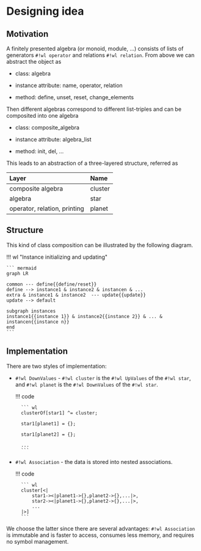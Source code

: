 # Designing idea

## Motivation

A finitely presented algebra (or monoid, module, ...) consists of lists of generators `#!wl operator` and relations `#!wl relation`. From above we can abstract the object as

* class: algebra

* instance attribute: name, operator, relation

* method: define, unset, reset, change_elements

Then different algebras correspond to different list-triples and can be composited into one algebra

* class: composite_algebra

* instance attribute: algebra_list

* method: init, del, ...

This leads to an abstraction of a three-layered structure, referred as

<center>

| Layer                        | Name    |
| :--------------------------- | :------ |
| composite algebra            | cluster |
| algebra                      | star    |
| operator, relation, printing | planet  |

</center>

## Structure

This kind of class composition can be illustrated by the following diagram.

!!! wl "Instance initializing and updating"

    ``` mermaid
    graph LR

    common --- define{{define/reset}}
    define --> instance1 & instance2 & instancen & ...
    extra & instance1 & instance2  --- update{{update}}
    update --> default
    
    subgraph instances
    instance1{{instance 1}} & instance2{{instance 2}} & ... & instancen{{instance n}}
    end
    ```

## Implementation

There are two styles of implementation:

* `#!wl DownValues` - `#!wl cluster` is the `#!wl UpValues` of the `#!wl star`, and `#!wl planet` is the `#!wl DownValues` of the `#!wl star`.

    !!! code

        ``` wl
        clusterOf[star1] ^= cluster;

        star1[planet1] = {};
        
        star1[planet2] = {};

        ...
        ```

* `#!wl Association` - the data is stored into nested associations.

    !!! code

        ``` wl
        cluster[<|
            star1-><|planet1->{},planet2->{},...|>,
            star2-><|planet1->{},planet2->{},...|>,
            ...
        |>]
        ```

We choose the latter since there are several advantages: `#!wl Association` is immutable and is faster to access, consumes less memory, and requires no symbol management.
